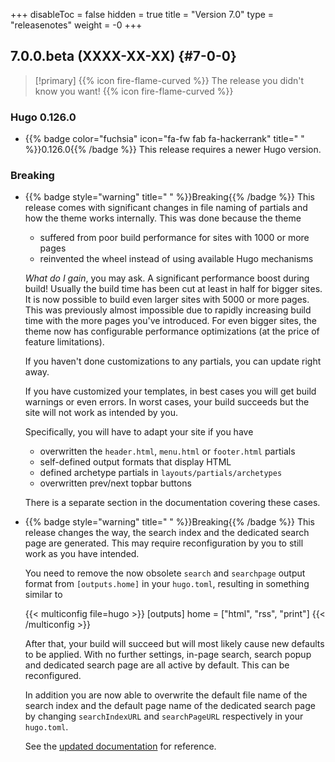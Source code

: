 +++
disableToc = false
hidden = true
title = "Version 7.0"
type = "releasenotes"
weight = -0
+++

## 7.0.0.beta (XXXX-XX-XX) {#7-0-0}

> [!primary]
> {{% icon fire-flame-curved %}} The release you didn't know you want! {{% icon fire-flame-curved %}}

### Hugo 0.126.0

- {{% badge color="fuchsia" icon="fa-fw fab fa-hackerrank" title=" " %}}0.126.0{{% /badge %}} This release requires a newer Hugo version.

### Breaking

- {{% badge style="warning" title=" " %}}Breaking{{% /badge %}} This release comes with significant changes in file naming of partials and how the theme works internally. This was done because the theme

  - suffered from poor build performance for sites with 1000 or more pages
  - reinvented the wheel instead of using available Hugo mechanisms

  _What do I gain_, you may ask. A significant performance boost during build! Usually the build time has been cut at least in half for bigger sites. It is now possible to build even larger sites with 5000 or more pages. This was previously almost impossible due to rapidly increasing build time with the more pages you've introduced. For even bigger sites, the theme now has configurable performance optimizations (at the price of feature limitations).

  If you haven't done customizations to any partials, you can update right away.

  If you have customized your templates, in best cases you will get build warnings or even errors. In worst cases, your build succeeds but the site will not work as intended by you.

  Specifically, you will have to adapt your site if you have

  - overwritten the `header.html`, `menu.html` or `footer.html` partials
  - self-defined output formats that display HTML
  - defined archetype partials in `layouts/partials/archetypes`
  - overwritten prev/next topbar buttons

  There is a separate section in the documentation covering these cases.

- {{% badge style="warning" title=" " %}}Breaking{{% /badge %}} This release changes the way, the search index and the dedicated search page are generated. This may require reconfiguration by you to still work as you have intended.

  You need to remove the now obsolete `search` and `searchpage` output format from `[outputs.home]` in your `hugo.toml`, resulting in something similar to

	{{< multiconfig file=hugo >}}
	[outputs]
	  home = ["html", "rss", "print"]
	{{< /multiconfig >}}

  After that, your build will succeed but will most likely cause new defaults to be applied. With no further settings, in-page search, search popup and dedicated search page are all active by default. This can be reconfigured.

  In addition you are now able to overwrite the default file name of the search index and the default page name of the dedicated search page by changing `searchIndexURL` and `searchPageURL` respectively in your `hugo.toml`.

  See the [updated documentation](configuration/customization#configure-search) for reference.
